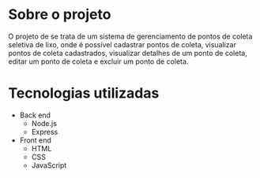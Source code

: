 # Sobre o projeto

O projeto de se trata de um sistema de gerenciamento de pontos de coleta seletiva de lixo, onde é possível cadastrar pontos de coleta, visualizar pontos de coleta cadastrados, visualizar detalhes de um ponto de coleta, editar um ponto de coleta e excluir um ponto de coleta.

# Tecnologias utilizadas
- Back end
    - Node.js
    - Express
- Front end
    - HTML
    - CSS
    - JavaScript